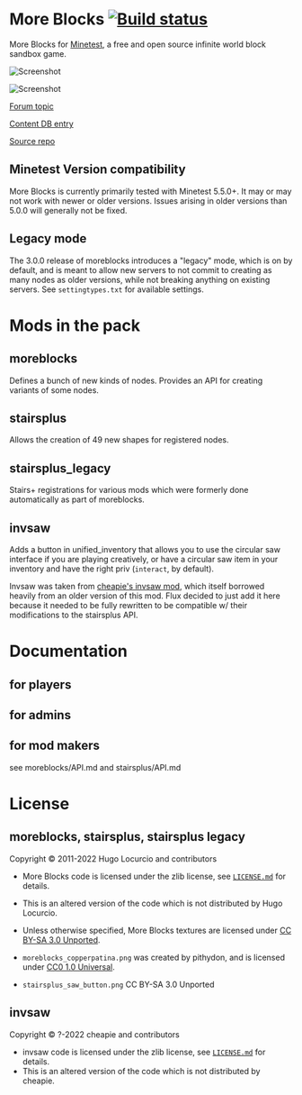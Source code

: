 # More Blocks [![Build status](https://github.com/minetest-mods/moreblocks/workflows/build/badge.svg)](https://github.com/minetest-mods/moreblocks/actions)

More Blocks for [Minetest](https://www.minetest.net/), a free and open source infinite
world block sandbox game.

![Screenshot](https://github.com/fluxionary/minetest-moreblocks/raw/bugfixes/screenshot.png)

![Screenshot](https://github.com/fluxionary/minetest-moreblocks/raw/bugfixes/screenshot2.png)

[Forum topic](https://forum.minetest.net/viewtopic.php?f=11&t=509)

[Content DB entry](https://content.minetest.net/packages/Calinou/moreblocks/)

[Source repo](https://github.com/minetest-mods/moreblocks/)

## Minetest Version compatibility

More Blocks is currently primarily tested with Minetest 5.5.0+.
It may or may not work with newer or older versions. Issues arising in older
versions than 5.0.0 will generally not be fixed.

## Legacy mode

The 3.0.0 release of moreblocks introduces a "legacy" mode, which is on by default, and is meant to
allow new servers to not commit to creating as many nodes as older versions, while not breaking anything
on existing servers. See `settingtypes.txt` for available settings.

# Mods in the pack

## moreblocks

Defines a bunch of new kinds of nodes. Provides an API for creating variants of some nodes.

## stairsplus

Allows the creation of 49 new shapes for registered nodes.

## stairsplus_legacy

Stairs+ registrations for various mods which were formerly done automatically as part of moreblocks.

## invsaw

Adds a button in unified_inventory that allows you to use the circular saw interface if you are
playing creatively, or have a circular saw item in your inventory and have the right priv
(`interact`, by default).

Invsaw was taken from [cheapie's invsaw mod](https://forum.minetest.net/viewtopic.php?t=14736), which
itself borrowed heavily from an older version of this mod. Flux decided to just add it here because it
needed to be fully rewritten to be compatible w/ their modifications to the stairsplus API.

# Documentation

## for players

## for admins

## for mod makers

see moreblocks/API.md and stairsplus/API.md

# License

## moreblocks, stairsplus, stairsplus legacy
Copyright © 2011-2022 Hugo Locurcio and contributors

- More Blocks code is licensed under the zlib license, see
  [`LICENSE.md`](LICENSE.md) for details.
- This is an altered version of the code which is not distributed by Hugo Locurcio.

- Unless otherwise specified, More Blocks textures are licensed under
  [CC BY-SA 3.0 Unported](https://creativecommons.org/licenses/by-sa/3.0/).
- `moreblocks_copperpatina.png` was created by pithydon, and is licensed under
  [CC0 1.0 Universal](https://creativecommons.org/publicdomain/zero/1.0/).
- `stairsplus_saw_button.png` CC BY-SA 3.0 Unported

## invsaw

Copyright © ?-2022 cheapie and contributors

- invsaw code is licensed under the zlib license, see
  [`LICENSE.md`](LICENSE.md) for details.
- This is an altered version of the code which is not distributed by cheapie.

